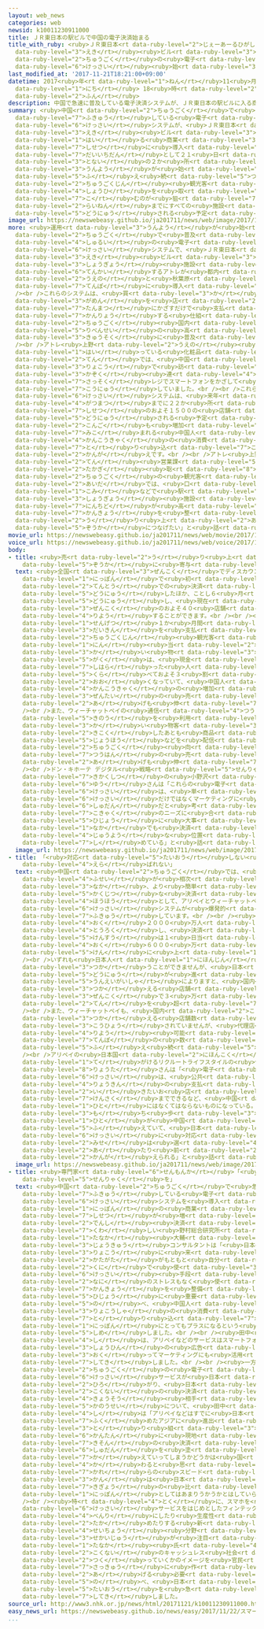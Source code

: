 ```yaml
---
layout: web_news
categories: web
newsid: k10011230911000
title: ＪＲ東日本の駅ビルで中国の電子決済始まる
title_with_ruby: <ruby>ＪＲ東日本<rt data-ruby-level="2">じぇーあーるひがしにほん</rt></ruby>の<ruby>駅<rt
  data-ruby-level="3">えき</rt></ruby><ruby>ビル<rt data-ruby-level="3">びる</rt></ruby>で<ruby>中国<rt
  data-ruby-level="2">ちゅうごく</rt></ruby>の<ruby>電子<rt data-ruby-level="2">でんし</rt></ruby><ruby>決済<rt
  data-ruby-level="6">けっさい</rt></ruby><ruby>始<rt data-ruby-level="3">はじ</rt></ruby>まる
last_modified_at: '2017-11-21T18:21:00+09:00'
datetime: 2017<ruby>年<rt data-ruby-level="1">ねん</rt></ruby>11<ruby>月<rt data-ruby-level="1">がつ</rt></ruby>21<ruby>日<rt
  data-ruby-level="1">にち</rt></ruby> 18<ruby>時<rt data-ruby-level="2">じ</rt></ruby>21<ruby>分<rt
  data-ruby-level="2">ふん</rt></ruby>
description: 中国で急速に普及している電子決済システムが、ＪＲ東日本の駅ビルに入る商業施設に導入されることになり、第一弾として２１日から都内の２か所で運用が始まりました。増え続ける中国人観光客の消費を取り込むのが狙いで、来年までにすべての施設に導入される予定です。
summary: <ruby>中国<rt data-ruby-level="2">ちゅうごく</rt></ruby>で<ruby>急速<rt data-ruby-level="3">きゅうそく</rt></ruby>に<ruby>普及<rt
  data-ruby-level="7">ふきゅう</rt></ruby>している<ruby>電子<rt data-ruby-level="2">でんし</rt></ruby><ruby>決済<rt
  data-ruby-level="6">けっさい</rt></ruby>システムが、<ruby>ＪＲ東日本<rt data-ruby-level="2">じぇーあーるひがしにほん</rt></ruby>の<ruby>駅<rt
  data-ruby-level="3">えき</rt></ruby><ruby>ビル<rt data-ruby-level="3">びる</rt></ruby>に<ruby>入<rt
  data-ruby-level="1">はい</rt></ruby>る<ruby>商業<rt data-ruby-level="3">しょうぎょう</rt></ruby><ruby>施設<rt
  data-ruby-level="7">しせつ</rt></ruby>に<ruby>導入<rt data-ruby-level="5">どうにゅう</rt></ruby>されることになり、<ruby>第一弾<rt
  data-ruby-level="7">だいいちだん</rt></ruby>として２１<ruby>日<rt data-ruby-level="1">にち</rt></ruby>から<ruby>都内<rt
  data-ruby-level="3">とない</rt></ruby>の２か<ruby>所<rt data-ruby-level="3">しょ</rt></ruby>で<ruby>運用<rt
  data-ruby-level="3">うんよう</rt></ruby>が<ruby>始<rt data-ruby-level="3">はじ</rt></ruby>まりました。<ruby>増<rt
  data-ruby-level="5">ふ</rt></ruby>え<ruby>続<rt data-ruby-level="5">つづ</rt></ruby>ける<ruby>中国人<rt
  data-ruby-level="2">ちゅうごくじん</rt></ruby><ruby>観光客<rt data-ruby-level="4">かんこうきゃく</rt></ruby>の<ruby>消費<rt
  data-ruby-level="4">しょうひ</rt></ruby>を<ruby>取<rt data-ruby-level="7">と</rt></ruby>り<ruby>込<rt
  data-ruby-level="7">こ</rt></ruby>むのが<ruby>狙<rt data-ruby-level="7">ねら</rt></ruby>いで、<ruby>来年<rt
  data-ruby-level="2">らいねん</rt></ruby>までにすべての<ruby>施設<rt data-ruby-level="7">しせつ</rt></ruby>に<ruby>導入<rt
  data-ruby-level="5">どうにゅう</rt></ruby>される<ruby>予定<rt data-ruby-level="3">よてい</rt></ruby>です。
image_url: https://newswebeasy.github.io/ja201711/news/web/image/2017/11/21/K10011230911_1711211624_1711211654_01_02.jpg
more: <ruby>運用<rt data-ruby-level="3">うんよう</rt></ruby>が<ruby>始<rt data-ruby-level="3">はじ</rt></ruby>まったのは、アリペイとウィーチャットペイという<ruby>中国<rt
  data-ruby-level="2">ちゅうごく</rt></ruby>で<ruby>普及<rt data-ruby-level="7">ふきゅう</rt></ruby>している２<ruby>種類<rt
  data-ruby-level="4">しゅるい</rt></ruby>の<ruby>電子<rt data-ruby-level="2">でんし</rt></ruby><ruby>決済<rt
  data-ruby-level="6">けっさい</rt></ruby>システムで、<ruby>ＪＲ東日本<rt data-ruby-level="2">じぇーあーるひがしにほん</rt></ruby>の<ruby>駅<rt
  data-ruby-level="3">えき</rt></ruby><ruby>ビル<rt data-ruby-level="3">びる</rt></ruby>で<ruby>商業<rt
  data-ruby-level="3">しょうぎょう</rt></ruby><ruby>施設<rt data-ruby-level="7">しせつ</rt></ruby>を<ruby>展開<rt
  data-ruby-level="6">てんかい</rt></ruby>するアトレが<ruby>都内<rt data-ruby-level="3">とない</rt></ruby>の<ruby>上野<rt
  data-ruby-level="2">うえの</rt></ruby>と<ruby>秋葉原<rt data-ruby-level="3">あきはばら</rt></ruby>の<ruby>店舗<rt
  data-ruby-level="7">てんぽ</rt></ruby>に<ruby>導入<rt data-ruby-level="5">どうにゅう</rt></ruby>しました。<br
  /><br />これらのシステムは、<ruby>買<rt data-ruby-level="3">か</rt></ruby>い<ruby>物客<rt data-ruby-level="3">ものきゃく</rt></ruby>のスマートフォンの<ruby>画面<rt
  data-ruby-level="3">がめん</rt></ruby>を<ruby>店<rt data-ruby-level="2">みせ</rt></ruby>の<ruby>端末<rt
  data-ruby-level="7">たんまつ</rt></ruby>にかざすだけで<ruby>支払<rt data-ruby-level="7">しはら</rt></ruby>いが<ruby>完了<rt
  data-ruby-level="7">かんりょう</rt></ruby>する<ruby>仕組<rt data-ruby-level="3">しく</rt></ruby>みで、<ruby>中国<rt
  data-ruby-level="2">ちゅうごく</rt></ruby><ruby>国内<rt data-ruby-level="2">こくない</rt></ruby>では<ruby>利便性<rt
  data-ruby-level="5">りべんせい</rt></ruby>の<ruby>高<rt data-ruby-level="2">たか</rt></ruby>さなどから<ruby>急速<rt
  data-ruby-level="3">きゅうそく</rt></ruby>に<ruby>普及<rt data-ruby-level="7">ふきゅう</rt></ruby>しています。<br
  /><br />アトレ<ruby>上野<rt data-ruby-level="2">うえの</rt></ruby><ruby>店<rt data-ruby-level="2">てん</rt></ruby>に<ruby>入<rt
  data-ruby-level="1">はい</rt></ruby>っている<ruby>化粧品<rt data-ruby-level="7">けしょうひん</rt></ruby><ruby>店<rt
  data-ruby-level="2">てん</rt></ruby>では、<ruby>中国<rt data-ruby-level="2">ちゅうごく</rt></ruby>から<ruby>旅行<rt
  data-ruby-level="3">りょこう</rt></ruby>で<ruby>訪<rt data-ruby-level="7">おとず</rt></ruby>れた<ruby>家族<rt
  data-ruby-level="3">かぞく</rt></ruby><ruby>連<rt data-ruby-level="4">づ</rt></ruby>れが<ruby>早速<rt
  data-ruby-level="7">さっそく</rt></ruby>レジでスマートフォンをかざして<ruby>商品<rt data-ruby-level="3">しょうひん</rt></ruby>を<ruby>購入<rt
  data-ruby-level="7">こうにゅう</rt></ruby>していました。<br /><br />これらの<ruby>電子<rt data-ruby-level="2">でんし</rt></ruby><ruby>決済<rt
  data-ruby-level="6">けっさい</rt></ruby>システムは、<ruby>来年<rt data-ruby-level="2">らいねん</rt></ruby>６<ruby>月末<rt
  data-ruby-level="4">がつまつ</rt></ruby>までに２２か<ruby>所<rt data-ruby-level="3">しょ</rt></ruby>あるアトレのすべての<ruby>施設<rt
  data-ruby-level="7">しせつ</rt></ruby>のおよそ１５００の<ruby>店舗<rt data-ruby-level="7">てんぽ</rt></ruby>に<ruby>導入<rt
  data-ruby-level="5">どうにゅう</rt></ruby>される<ruby>予定<rt data-ruby-level="3">よてい</rt></ruby>で、<ruby>今後<rt
  data-ruby-level="2">こんご</rt></ruby>も<ruby>増加<rt data-ruby-level="5">ぞうか</rt></ruby>が<ruby>見込<rt
  data-ruby-level="7">みこ</rt></ruby>まれる<ruby>中国人<rt data-ruby-level="2">ちゅうごくじん</rt></ruby><ruby>観光客<rt
  data-ruby-level="4">かんこうきゃく</rt></ruby>の<ruby>消費<rt data-ruby-level="4">しょうひ</rt></ruby>を<ruby>取<rt
  data-ruby-level="7">と</rt></ruby>り<ruby>込<rt data-ruby-level="7">こ</rt></ruby>みたい<ruby>考<rt
  data-ruby-level="2">かんが</rt></ruby>えです。<br /><br />アトレ<ruby>上野<rt data-ruby-level="2">うえの</rt></ruby><ruby>店<rt
  data-ruby-level="2">てん</rt></ruby><ruby>営業課<rt data-ruby-level="5">えいぎょうか</rt></ruby>の<ruby>高木<rt
  data-ruby-level="2">たかぎ</rt></ruby><ruby>聡<rt data-ruby-level="8">そう</rt></ruby>さんは「<ruby>中国<rt
  data-ruby-level="2">ちゅうごく</rt></ruby>の<ruby>観光客<rt data-ruby-level="4">かんこうきゃく</rt></ruby>の<ruby>間<rt
  data-ruby-level="2">あいだ</rt></ruby>では、<ruby>口<rt data-ruby-level="1">くち</rt></ruby><ruby>コミ<rt
  data-ruby-level="1">こみ</rt></ruby>などで<ruby>駅<rt data-ruby-level="3">えき</rt></ruby>の<ruby>商業<rt
  data-ruby-level="3">しょうぎょう</rt></ruby><ruby>施設<rt data-ruby-level="7">しせつ</rt></ruby>の<ruby>認知度<rt
  data-ruby-level="7">にんちど</rt></ruby>が<ruby>高<rt data-ruby-level="2">たか</rt></ruby>まっている。サービスの<ruby>環境<rt
  data-ruby-level="7">かんきょう</rt></ruby>を<ruby>整<rt data-ruby-level="3">ととの</rt></ruby>えることで、<ruby>売<rt
  data-ruby-level="2">う</rt></ruby>り<ruby>上<rt data-ruby-level="2">あ</rt></ruby>げの<ruby>増加<rt
  data-ruby-level="5">ぞうか</rt></ruby>につなげたい」と<ruby>話<rt data-ruby-level="2">はな</rt></ruby>していました。
movie_url: https://newswebeasy.github.io/ja201711/news/web/movie/2017/11/21/k10011230911_201711211933_201711211938.mp4
voice_url: https://newswebeasy.github.io/ja201711/news/web/voice/2017/11/21/k10011230911_201711211933_201711211938.mp3
body:
- title: <ruby>売<rt data-ruby-level="2">う</rt></ruby>り<ruby>上<rt data-ruby-level="2">あ</rt></ruby>げ<ruby>増加<rt
    data-ruby-level="5">ぞうか</rt></ruby>に<ruby>寄与<rt data-ruby-level="7">きよ</rt></ruby>
  text: <ruby>全国<rt data-ruby-level="3">ぜんこく</rt></ruby>でディスカウントストアを<ruby>展開<rt data-ruby-level="6">てんかい</rt></ruby>するドン・キホーテは、おととし<ruby>日本<rt
    data-ruby-level="1">にっぽん</rt></ruby>で<ruby>初<rt data-ruby-level="4">はじ</rt></ruby>めてアリペイを<ruby>店頭<rt
    data-ruby-level="2">てんとう</rt></ruby>での<ruby>決済<rt data-ruby-level="6">けっさい</rt></ruby>に<ruby>導入<rt
    data-ruby-level="5">どうにゅう</rt></ruby>したほか、ことし６<ruby>月<rt data-ruby-level="1">がつ</rt></ruby>にはウィーチャットペイも<ruby>導入<rt
    data-ruby-level="5">どうにゅう</rt></ruby>し、<ruby>現在<rt data-ruby-level="5">げんざい</rt></ruby>は<ruby>全国<rt
    data-ruby-level="3">ぜんこく</rt></ruby>のおよそ４０<ruby>店舗<rt data-ruby-level="7">てんぽ</rt></ruby>で<ruby>利用<rt
    data-ruby-level="4">りよう</rt></ruby>することができます。<br /><br /><ruby>会社<rt data-ruby-level="2">かいしゃ</rt></ruby>によりますと<ruby>先月<rt
    data-ruby-level="1">せんげつ</rt></ruby>１か<ruby>月間<rt data-ruby-level="2">げつかん</rt></ruby>にアリペイとウィーチャットペイで<ruby>代金<rt
    data-ruby-level="3">だいきん</rt></ruby>を<ruby>支払<rt data-ruby-level="7">しはら</rt></ruby>った<ruby>中国人<rt
    data-ruby-level="2">ちゅうごくじん</rt></ruby><ruby>観光客<rt data-ruby-level="4">かんこうきゃく</rt></ruby>の１<ruby>人<rt
    data-ruby-level="1">にん</rt></ruby><ruby>当<rt data-ruby-level="2">あ</rt></ruby>たりの<ruby>買<rt
    data-ruby-level="3">か</rt></ruby>い<ruby>物<rt data-ruby-level="3">もの</rt></ruby><ruby>額<rt
    data-ruby-level="5">がく</rt></ruby>は、<ruby>現金<rt data-ruby-level="5">げんきん</rt></ruby>やクレジットカードで<ruby>支払<rt
    data-ruby-level="7">しはら</rt></ruby>った<ruby>人<rt data-ruby-level="1">ひと</rt></ruby>に<ruby>比<rt
    data-ruby-level="5">くら</rt></ruby>べておよそ３<ruby>割<rt data-ruby-level="6">わり</rt></ruby><ruby>多<rt
    data-ruby-level="2">おお</rt></ruby>くなっていて、<ruby>中国人<rt data-ruby-level="2">ちゅうごくじん</rt></ruby><ruby>観光客<rt
    data-ruby-level="4">かんこうきゃく</rt></ruby>の<ruby>増加<rt data-ruby-level="5">ぞうか</rt></ruby>もあって<ruby>全体<rt
    data-ruby-level="3">ぜんたい</rt></ruby>の<ruby>売<rt data-ruby-level="2">う</rt></ruby>り<ruby>上<rt
    data-ruby-level="2">あ</rt></ruby>げも<ruby>伸<rt data-ruby-level="7">の</rt></ruby>びているということです。<br
    /><br />また、ウィーチャットペイの<ruby>通信<rt data-ruby-level="4">つうしん</rt></ruby><ruby>機能<rt
    data-ruby-level="5">きのう</rt></ruby>を<ruby>利用<rt data-ruby-level="4">りよう</rt></ruby>して、<ruby>買<rt
    data-ruby-level="3">か</rt></ruby>い<ruby>物客<rt data-ruby-level="3">ものきゃく</rt></ruby>が<ruby>帰国<rt
    data-ruby-level="2">きこく</rt></ruby>したあとも<ruby>商品<rt data-ruby-level="3">しょうひん</rt></ruby>の<ruby>情報<rt
    data-ruby-level="5">じょうほう</rt></ruby>などを<ruby>配信<rt data-ruby-level="4">はいしん</rt></ruby>することで<ruby>中国<rt
    data-ruby-level="2">ちゅうごく</rt></ruby><ruby>向<rt data-ruby-level="3">む</rt></ruby>けのインターネット<ruby>通販<rt
    data-ruby-level="7">つうはん</rt></ruby>の<ruby>売<rt data-ruby-level="2">う</rt></ruby>り<ruby>上<rt
    data-ruby-level="2">あ</rt></ruby>げも<ruby>伸<rt data-ruby-level="7">の</rt></ruby>びているということです。<br
    /><br />ドン・キホーテ デジタル<ruby>戦略<rt data-ruby-level="5">せんりゃく</rt></ruby><ruby>企画室<rt
    data-ruby-level="7">きかくしつ</rt></ruby>の<ruby>小野沢<rt data-ruby-level="7">おのざわ</rt></ruby><ruby>由宇<rt
    data-ruby-level="6">ゆう</rt></ruby>さんは「これらの<ruby>電子<rt data-ruby-level="2">でんし</rt></ruby><ruby>決済<rt
    data-ruby-level="6">けっさい</rt></ruby>は、<ruby>単<rt data-ruby-level="4">たん</rt></ruby>なる<ruby>決済<rt
    data-ruby-level="6">けっさい</rt></ruby>だけではなくマーケティングに<ruby>活用<rt data-ruby-level="2">かつよう</rt></ruby>できる<ruby>手段<rt
    data-ruby-level="6">しゅだん</rt></ruby>だと<ruby>考<rt data-ruby-level="2">かんが</rt></ruby>えている。<ruby>顧客<rt
    data-ruby-level="7">こきゃく</rt></ruby>のニーズに<ruby>合<rt data-ruby-level="2">あ</rt></ruby>わせることは<ruby>非常<rt
    data-ruby-level="5">ひじょう</rt></ruby>に<ruby>大事<rt data-ruby-level="3">だいじ</rt></ruby>で、<ruby>中<rt
    data-ruby-level="1">なか</rt></ruby>でも<ruby>決済<rt data-ruby-level="6">けっさい</rt></ruby>は<ruby>重要<rt
    data-ruby-level="4">じゅうよう</rt></ruby>な<ruby>位置<rt data-ruby-level="4">いち</rt></ruby>を<ruby>占<rt
    data-ruby-level="7">し</rt></ruby>めている」と<ruby>話<rt data-ruby-level="2">はな</rt></ruby>しています。
  image_url: https://newswebeasy.github.io/ja201711/news/web/image/2017/11/21/K10011230911_1711211647_1711211654_01_03.jpg
- title: 「<ruby>対応<rt data-ruby-level="5">たいおう</rt></ruby>しない<ruby>店<rt data-ruby-level="2">みせ</rt></ruby>は<ruby>選<rt
    data-ruby-level="4">えら</rt></ruby>ばれない」
  text: <ruby>中国<rt data-ruby-level="2">ちゅうごく</rt></ruby>では、<ruby>偽札<rt data-ruby-level="7">にせさつ</rt></ruby>などの<ruby>不正<rt
    data-ruby-level="4">ふせい</rt></ruby>が<ruby>相次<rt data-ruby-level="3">あいつ</rt></ruby>ぐ<ruby>中<rt
    data-ruby-level="3">なか</rt></ruby>、より<ruby>簡単<rt data-ruby-level="6">かんたん</rt></ruby>で<ruby>確実<rt
    data-ruby-level="5">かくじつ</rt></ruby>な<ruby>決済<rt data-ruby-level="6">けっさい</rt></ruby><ruby>方法<rt
    data-ruby-level="4">ほうほう</rt></ruby>として、アリペイとウィーチャットペイという２つの<ruby>電子<rt data-ruby-level="2">でんし</rt></ruby><ruby>決済<rt
    data-ruby-level="6">けっさい</rt></ruby>システムが<ruby>爆発的<rt data-ruby-level="7">ばくはつてき</rt></ruby>に<ruby>普及<rt
    data-ruby-level="7">ふきゅう</rt></ruby>しています。<br /><br /><ruby>運営会社<rt data-ruby-level="5">うんえいがいしゃ</rt></ruby>によりますと、このうちアリペイは５<ruby>億<rt
    data-ruby-level="4">おく</rt></ruby>２０００<ruby>万人<rt data-ruby-level="2">まんにん</rt></ruby>が<ruby>登録<rt
    data-ruby-level="4">とうろく</rt></ruby>し、<ruby>決済<rt data-ruby-level="6">けっさい</rt></ruby>の<ruby>件数<rt
    data-ruby-level="5">けんすう</rt></ruby>は１<ruby>日当<rt data-ruby-level="2">にちあ</rt></ruby>たり１<ruby>億<rt
    data-ruby-level="4">おく</rt></ruby>６０００<ruby>万<rt data-ruby-level="2">まん</rt></ruby><ruby>件<rt
    data-ruby-level="5">けん</rt></ruby>に<ruby>上<rt data-ruby-level="1">のぼ</rt></ruby>っているということです。<br
    /><br />いずれも<ruby>日本人<rt data-ruby-level="1">にほんじん</rt></ruby>は<ruby>原則<rt data-ruby-level="5">げんそく</rt></ruby>として<ruby>使<rt
    data-ruby-level="3">つか</rt></ruby>うことができませんが、<ruby>日本<rt data-ruby-level="1">にっぽん</rt></ruby>でも<ruby>導入<rt
    data-ruby-level="5">どうにゅう</rt></ruby>が<ruby>進<rt data-ruby-level="3">すす</rt></ruby>んでいて、アリペイの<ruby>運営会社<rt
    data-ruby-level="5">うんえいがいしゃ</rt></ruby>によりますと、<ruby>国内<rt data-ruby-level="2">こくない</rt></ruby>でアリペイが<ruby>使<rt
    data-ruby-level="3">つか</rt></ruby>える<ruby>店舗<rt data-ruby-level="7">てんぽ</rt></ruby>は、コンビニエンスストアやドラッグストアなど<ruby>全国<rt
    data-ruby-level="3">ぜんこく</rt></ruby>で３<ruby>万<rt data-ruby-level="2">まん</rt></ruby><ruby>店<rt
    data-ruby-level="2">てん</rt></ruby>を<ruby>超<rt data-ruby-level="7">こ</rt></ruby>えています。<br
    /><br />また、ウィーチャットペイも、<ruby>国内<rt data-ruby-level="2">こくない</rt></ruby>で<ruby>使<rt
    data-ruby-level="3">つか</rt></ruby>える<ruby>店舗数<rt data-ruby-level="7">てんぽすう</rt></ruby>は<ruby>公表<rt
    data-ruby-level="3">こうひょう</rt></ruby>されていませんが、<ruby>代理店<rt data-ruby-level="3">だいりてん</rt></ruby>によりますと、<ruby>利用<rt
    data-ruby-level="4">りよう</rt></ruby><ruby>可能<rt data-ruby-level="5">かのう</rt></ruby>な<ruby>店舗<rt
    data-ruby-level="7">てんぽ</rt></ruby>の<ruby>数<rt data-ruby-level="2">かず</rt></ruby>は<ruby>増<rt
    data-ruby-level="5">ふ</rt></ruby>え<ruby>続<rt data-ruby-level="5">つづ</rt></ruby>けているということです。<br
    /><br />アリペイの<ruby>日本国<rt data-ruby-level="2">にほんこく</rt></ruby><ruby>内<rt data-ruby-level="2">ない</rt></ruby>のシステムを<ruby>手<rt
    data-ruby-level="1">て</rt></ruby>がけるリクルートライフスタイルの<ruby>佐藤<rt data-ruby-level="7">さとう</rt></ruby><ruby>亮太<rt
    data-ruby-level="8">りょうた</rt></ruby>さんは「<ruby>電子<rt data-ruby-level="2">でんし</rt></ruby><ruby>決済<rt
    data-ruby-level="6">けっさい</rt></ruby>は、<ruby>公共<rt data-ruby-level="4">こうきょう</rt></ruby><ruby>料金<rt
    data-ruby-level="4">りょうきん</rt></ruby>の<ruby>支払<rt data-ruby-level="7">しはら</rt></ruby>いや<ruby>行<rt
    data-ruby-level="2">い</rt></ruby>きたいお<ruby>店<rt data-ruby-level="2">みせ</rt></ruby>の<ruby>検索<rt
    data-ruby-level="7">けんさく</rt></ruby>までできるなど、<ruby>中国<rt data-ruby-level="2">ちゅうごく</rt></ruby>の<ruby>人<rt
    data-ruby-level="1">ひと</rt></ruby>にはなくてはならないものになっている。このため、<ruby>現金<rt data-ruby-level="5">げんきん</rt></ruby>を<ruby>持<rt
    data-ruby-level="3">も</rt></ruby>ち<ruby>歩<rt data-ruby-level="3">ある</rt></ruby>かない<ruby>人<rt
    data-ruby-level="1">ひと</rt></ruby>が<ruby>中国<rt data-ruby-level="2">ちゅうごく</rt></ruby>では<ruby>増<rt
    data-ruby-level="5">ふ</rt></ruby>えていて、<ruby>日本<rt data-ruby-level="1">にっぽん</rt></ruby>でもアリペイの<ruby>決済<rt
    data-ruby-level="6">けっさい</rt></ruby>に<ruby>対応<rt data-ruby-level="5">たいおう</rt></ruby>していない<ruby>店<rt
    data-ruby-level="2">みせ</rt></ruby>は<ruby>選<rt data-ruby-level="4">えら</rt></ruby>ばれないということがどんどん<ruby>当<rt
    data-ruby-level="2">あ</rt></ruby>たり<ruby>前<rt data-ruby-level="2">まえ</rt></ruby>になってくると<ruby>考<rt
    data-ruby-level="2">かんが</rt></ruby>えられる」と<ruby>話<rt data-ruby-level="2">はな</rt></ruby>しています。
  image_url: https://newswebeasy.github.io/ja201711/news/web/image/2017/11/21/K10011230911_1711211647_1711211654_01_04.jpg
- title: <ruby>専門家<rt data-ruby-level="6">せんもんか</rt></ruby>「<ruby>日本<rt data-ruby-level="1">にっぽん</rt></ruby>もキャッシュレス<ruby>戦略<rt
    data-ruby-level="5">せんりゃく</rt></ruby>を」
  text: <ruby>中国<rt data-ruby-level="2">ちゅうごく</rt></ruby>で<ruby>急速<rt data-ruby-level="3">きゅうそく</rt></ruby>に<ruby>普及<rt
    data-ruby-level="7">ふきゅう</rt></ruby>している<ruby>電子<rt data-ruby-level="2">でんし</rt></ruby><ruby>決済<rt
    data-ruby-level="6">けっさい</rt></ruby>システムを<ruby>導入<rt data-ruby-level="5">どうにゅう</rt></ruby>する<ruby>日本<rt
    data-ruby-level="1">にっぽん</rt></ruby>の<ruby>商業<rt data-ruby-level="3">しょうぎょう</rt></ruby><ruby>施設<rt
    data-ruby-level="7">しせつ</rt></ruby>が<ruby>増<rt data-ruby-level="5">ふ</rt></ruby>えていることについて、<ruby>電子<rt
    data-ruby-level="2">でんし</rt></ruby><ruby>決済<rt data-ruby-level="6">けっさい</rt></ruby>に<ruby>詳<rt
    data-ruby-level="7">くわ</rt></ruby>しい<ruby>野村総合研究所<rt data-ruby-level="5">のむらそうごうけんきゅうしょ</rt></ruby>の<ruby>田中<rt
    data-ruby-level="1">たなか</rt></ruby><ruby>大輔<rt data-ruby-level="8">だいすけ</rt></ruby><ruby>上級<rt
    data-ruby-level="3">じょうきゅう</rt></ruby>コンサルタントは「<ruby>日本<rt data-ruby-level="1">にっぽん</rt></ruby>に<ruby>旅行<rt
    data-ruby-level="3">りょこう</rt></ruby>に<ruby>来<rt data-ruby-level="2">き</rt></ruby>た<ruby>方々<rt
    data-ruby-level="2">かたがた</rt></ruby>がもともと<ruby>自分<rt data-ruby-level="2">じぶん</rt></ruby>たちの<ruby>国<rt
    data-ruby-level="2">くに</rt></ruby>で<ruby>使<rt data-ruby-level="3">つか</rt></ruby>っている<ruby>決済<rt
    data-ruby-level="6">けっさい</rt></ruby><ruby>手段<rt data-ruby-level="6">しゅだん</rt></ruby>をそのまま<ruby>何<rt
    data-ruby-level="2">なに</rt></ruby>のストレスもなく<ruby>使<rt data-ruby-level="3">つか</rt></ruby>えるという<ruby>環境<rt
    data-ruby-level="7">かんきょう</rt></ruby>を<ruby>整備<rt data-ruby-level="5">せいび</rt></ruby>することは、<ruby>非常<rt
    data-ruby-level="5">ひじょう</rt></ruby>に<ruby>重要<rt data-ruby-level="4">じゅうよう</rt></ruby>なことだ」と<ruby>述<rt
    data-ruby-level="5">の</rt></ruby>べ、<ruby>中国人<rt data-ruby-level="2">ちゅうごくじん</rt></ruby><ruby>旅行者<rt
    data-ruby-level="3">りょこうしゃ</rt></ruby>の<ruby>消費<rt data-ruby-level="4">しょうひ</rt></ruby>を<ruby>取<rt
    data-ruby-level="7">と</rt></ruby>り<ruby>込<rt data-ruby-level="7">こ</rt></ruby>むうえで<ruby>日本<rt
    data-ruby-level="1">にっぽん</rt></ruby>にとってもプラスになるという<ruby>認識<rt data-ruby-level="7">にんしき</rt></ruby>を<ruby>示<rt
    data-ruby-level="5">しめ</rt></ruby>しました。<br /><br /><ruby>田中<rt data-ruby-level="1">たなか</rt></ruby><ruby>氏<rt
    data-ruby-level="4">し</rt></ruby>は、アリペイなどのサービスはスマートフォンを<ruby>使<rt data-ruby-level="3">つか</rt></ruby>うため、<ruby>商品<rt
    data-ruby-level="3">しょうひん</rt></ruby>の<ruby>広告<rt data-ruby-level="4">こうこく</rt></ruby>をスマホに<ruby>送<rt
    data-ruby-level="3">おく</rt></ruby>ってマーケティングにも<ruby>活用<rt data-ruby-level="2">かつよう</rt></ruby>できると<ruby>指摘<rt
    data-ruby-level="7">してき</rt></ruby>しました。<br /><br /><ruby>一方<rt data-ruby-level="2">いっぽう</rt></ruby>、<ruby>中国<rt
    data-ruby-level="2">ちゅうごく</rt></ruby>の<ruby>電子<rt data-ruby-level="2">でんし</rt></ruby><ruby>決済<rt
    data-ruby-level="6">けっさい</rt></ruby>サービスが<ruby>日本<rt data-ruby-level="1">にっぽん</rt></ruby>に<ruby>広<rt
    data-ruby-level="2">ひろ</rt></ruby>がり、<ruby>日本<rt data-ruby-level="1">にっぽん</rt></ruby><ruby>国内<rt
    data-ruby-level="2">こくない</rt></ruby>の<ruby>決済<rt data-ruby-level="6">けっさい</rt></ruby>サービスの<ruby>競争<rt
    data-ruby-level="4">きょうそう</rt></ruby><ruby>相手<rt data-ruby-level="3">あいて</rt></ruby>になる<ruby>可能性<rt
    data-ruby-level="5">かのうせい</rt></ruby>について、<ruby>田中<rt data-ruby-level="1">たなか</rt></ruby><ruby>氏<rt
    data-ruby-level="4">し</rt></ruby>は「アリペイなどはすでに<ruby>日本<rt data-ruby-level="1">にっぽん</rt></ruby>を<ruby>含<rt
    data-ruby-level="7">ふく</rt></ruby>めたアジアに<ruby>進出<rt data-ruby-level="3">しんしゅつ</rt></ruby>しようと<ruby>取<rt
    data-ruby-level="3">と</rt></ruby>り<ruby>組<rt data-ruby-level="3">く</rt></ruby>んでいる。<ruby>簡単<rt
    data-ruby-level="6">かんたん</rt></ruby>に<ruby>現地<rt data-ruby-level="5">げんち</rt></ruby>の<ruby>既存<rt
    data-ruby-level="7">きそん</rt></ruby>の<ruby>決済<rt data-ruby-level="6">けっさい</rt></ruby><ruby>手段<rt
    data-ruby-level="6">しゅだん</rt></ruby>を<ruby>塗<rt data-ruby-level="7">ぬ</rt></ruby>り<ruby>替<rt
    data-ruby-level="7">か</rt></ruby>えていってしまうかどうかは<ruby>国<rt data-ruby-level="2">くに</rt></ruby>ごとにも<ruby>変<rt
    data-ruby-level="4">か</rt></ruby>わると<ruby>思<rt data-ruby-level="2">おも</rt></ruby>うが、<ruby>彼<rt
    data-ruby-level="7">かれ</rt></ruby>らの<ruby>スピード<rt data-ruby-level="3">すぴーど</rt></ruby><ruby>感<rt
    data-ruby-level="3">かん</rt></ruby>は<ruby>日本<rt data-ruby-level="1">にっぽん</rt></ruby><ruby>企業<rt
    data-ruby-level="7">きぎょう</rt></ruby>の<ruby>比<rt data-ruby-level="5">ひ</rt></ruby>ではないので、<ruby>日本<rt
    data-ruby-level="1">にっぽん</rt></ruby>としてはあまりうかうかとはしていられない」と<ruby>指摘<rt data-ruby-level="7">してき</rt></ruby>しました。<br
    /><br /><ruby>特<rt data-ruby-level="4">とく</rt></ruby>に、スマホを<ruby>使<rt data-ruby-level="3">つか</rt></ruby>った<ruby>決済<rt
    data-ruby-level="6">けっさい</rt></ruby>サービスをはじめとしたフィンテックは、<ruby>暮<rt data-ruby-level="6">く</rt></ruby>らしを<ruby>便利<rt
    data-ruby-level="4">べんり</rt></ruby>にしたり<ruby>生産性<rt data-ruby-level="5">せいさんせい</rt></ruby>を<ruby>高<rt
    data-ruby-level="2">たか</rt></ruby>めたりする<ruby>新<rt data-ruby-level="2">あら</rt></ruby>たな<ruby>成長<rt
    data-ruby-level="4">せいちょう</rt></ruby><ruby>分野<rt data-ruby-level="2">ぶんや</rt></ruby>として<ruby>世界中<rt
    data-ruby-level="3">せかいじゅう</rt></ruby>が<ruby>注目<rt data-ruby-level="3">ちゅうもく</rt></ruby>しているだけに、<ruby>田中<rt
    data-ruby-level="1">たなか</rt></ruby><ruby>氏<rt data-ruby-level="4">し</rt></ruby>は「<ruby>国内<rt
    data-ruby-level="2">こくない</rt></ruby>のキャッシュレス<ruby>社会<rt data-ruby-level="2">しゃかい</rt></ruby>をどう<ruby>作<rt
    data-ruby-level="2">つく</rt></ruby>っていくかのイメージを<ruby>官民<rt data-ruby-level="4">かんみん</rt></ruby>で<ruby>早急<rt
    data-ruby-level="7">さっきゅう</rt></ruby>に<ruby>作<rt data-ruby-level="2">つく</rt></ruby>り<ruby>上<rt
    data-ruby-level="2">あ</rt></ruby>げる<ruby>必要<rt data-ruby-level="4">ひつよう</rt></ruby>がある」と<ruby>述<rt
    data-ruby-level="5">の</rt></ruby>べ、<ruby>日本<rt data-ruby-level="1">にっぽん</rt></ruby>も<ruby>対応<rt
    data-ruby-level="5">たいおう</rt></ruby>を<ruby>急<rt data-ruby-level="3">いそ</rt></ruby>ぐべきだと<ruby>指摘<rt
    data-ruby-level="7">してき</rt></ruby>しました。
source_url: http://www3.nhk.or.jp/news/html/20171121/k10011230911000.html
easy_news_url: https://newswebeasy.github.io/news/easy/2017/11/22/スマートフォンでお金を払う中国のサービスが駅の店で始まる
...
```

